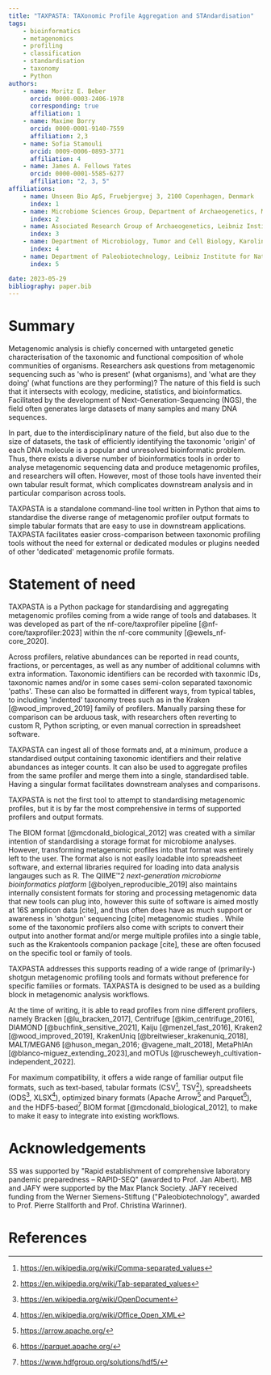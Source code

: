 ```yaml
---
title: "TAXPASTA: TAXonomic Profile Aggregation and STAndardisation"
tags:
    - bioinformatics
    - metagenomics
    - profiling
    - classification
    - standardisation
    - taxonomy
    - Python
authors:
    - name: Moritz E. Beber
      orcid: 0000-0003-2406-1978
      corresponding: true
      affiliation: 1
    - name: Maxime Borry
      orcid: 0000-0001-9140-7559
      affiliation: 2,3
    - name: Sofia Stamouli
      orcid: 0009-0006-0893-3771
      affiliation: 4
    - name: James A. Fellows Yates
      orcid: 0000-0001-5585-6277
      affiliation: "2, 3, 5"
affiliations:
    - name: Unseen Bio ApS, Fruebjergvej 3, 2100 Copenhagen, Denmark
      index: 1
    - name: Microbiome Sciences Group, Department of Archaeogenetics, Max Planck Institute for Evolutionary Anthropology, Deutscher Platz 6, 04103 Leipzig, Germany
      index: 2
    - name: Associated Research Group of Archaeogenetics, Leibniz Institute for Natural Product Research and Infection Biology Hans Knöll Institute, Adolf-Reichwein-Straße 23, 07745 Jena, Germany
      index: 3
    - name: Department of Microbiology, Tumor and Cell Biology, Karolinska Institute, Solnavägen 1, 171 77 Solna, Sweden
      index: 4
    - name: Department of Paleobiotechnology, Leibniz Institute for Natural Product Research and Infection Biology Hans Knöll Institute, Adolf-Reichwein-Straße 23, 07745 Jena, Germany
      index: 5

date: 2023-05-29
bibliography: paper.bib
---
```


# Summary

Metagenomic analysis is chiefly concerned with untargeted genetic
characterisation of the taxonomic and functional composition of whole
communities of organisms. Researchers ask questions from metagenomic sequencing
such as 'who is present' (what organisms), and 'what are they doing' (what
functions are they performing)? The nature of this field is such that it
intersects with ecology, medicine, statistics, and bioinformatics. Facilitated
by the development of Next-Generation-Sequencing (NGS), the field often
generates large datasets of many samples and many DNA sequences.

In part, due to the interdisciplinary nature of the field, but also due to the
size of datasets, the task of efficiently identifying the taxonomic 'origin' of
each DNA molecule is a popular and unresolved bioinformatic problem. Thus, there
exists a diverse number of bioinformatics tools in order to analyse metagenomic
sequencing data and produce metagenomic profiles, and researchers will often.
However, most of those tools have invented their own tabular result format,
which complicates downstream analysis and in particular comparison across tools.

TAXPASTA is a standalone command-line tool written in Python that aims to
standardise the diverse range of metagenomic profiler output formats to simple
tabular formats that are easy to use in downstream applications. TAXPASTA
facilitates easier cross-comparison between taxonomic profiling tools without
the need for external or dedicated modules or plugins needed of other
'dedicated' metagenomic profile formats.

# Statement of need

TAXPASTA is a Python package for standardising and aggregating metagenomic
profiles coming from a wide range of tools and databases. It was developed as
part of the nf-core/taxprofiler pipeline [@nf-core/taxprofiler:2023] within the
nf-core community [@ewels_nf-core_2020].

Across profilers, relative abundances can be reported in read counts, fractions,
or percentages, as well as any number of additional columns with extra
information. Taxonomic identifiers can be recorded with taxonmic IDs, taxonomic
names and/or in some cases semi-colon separated taxonomic 'paths'. These can
also be formatted in different ways, from typical tables, to including
'indented' taxonomy trees such as in the Kraken [@wood_improved_2019] family of
profilers. Manually parsing these for comparison can be arduous task, with
researchers often reverting to custom R, Python scripting, or even manual
correction in spreadsheet software.

TAXPASTA can ingest all of those formats and, at a minimum, produce a
standardised output containing taxonomic identifiers and their relative
abundances as integer counts. It can also be used to aggregate profiles from the
same profiler and merge them into a single, standardised table. Having a
singular format facilitates downstream analyses and comparisons.

TAXPASTA is not the first tool to attempt to standardising metagenomic profiles,
but it is by far the most comprehensive in terms of supported profilers and
output formats.

The BIOM format [@mcdonald_biological_2012] was created with a similar intention
of standardising a storage format for microbiome analyses. However, transforming
metagenomic profiles into that format was entirely left to the user. The format
also is not easily loadable into spreadsheet software, and external libraries
required for loading into data analysis langauges such as R. The QIIME™2
_next-generation microbiome bioinformatics platform_ [@bolyen_reproducible_2019]
also maintains internally consistent formats for storing and processing
metagenomic data that new tools can plug into, however this suite of software is
aimed mostly at 16S amplicon data [cite], and thus often does have as much
support or awareness in 'shotgun' sequencing [cite] metagenomic studies . While
some of the taxonomic profilers also come with scripts to convert their output
into another format and/or merge multiple profiles into a single table, such as
the Krakentools companion package [cite], these are often focused on the
specific tool or family of tools.

TAXPASTA addresses this supports reading of a wide range of (primarily-) shotgun
metagenomic profiling tools and formats without preference for specific families
or formats. TAXPASTA is designed to be used as a building block in metagenomic
analysis workflows.

At the time of writing, it is able to read profiles from nine different
profilers, namely Bracken [@lu_bracken_2017], Centrifuge [@kim_centrifuge_2016],
DIAMOND [@buchfink_sensitive_2021], Kaiju [@menzel_fast_2016], Kraken2
[@wood_improved_2019], KrakenUniq [@breitwieser_krakenuniq_2018], MALT/MEGAN6
[@huson_megan_2016; @vagene_malt_2018], MetaPhlAn
[@blanco-miguez_extending_2023],and mOTUs
[@ruscheweyh_cultivation-independent_2022].

For maximum compatibility, it offers a wide range of familiar output file
formats, such as text-based, tabular formats (CSV[^1], TSV[^2]), spreadsheets
(ODS[^3], XLSX[^4]), optimized binary formats (Apache Arrow[^5] and
Parquet[^6]), and the HDF5-based[^7] BIOM format [@mcdonald_biological_2012], to
make to make it easy to integrate into existing workflows.

[^1]: https://en.wikipedia.org/wiki/Comma-separated_values
[^2]: https://en.wikipedia.org/wiki/Tab-separated_values
[^3]: https://en.wikipedia.org/wiki/OpenDocument
[^4]: https://en.wikipedia.org/wiki/Office_Open_XML
[^5]: https://arrow.apache.org/
[^6]: https://parquet.apache.org/
[^7]: https://www.hdfgroup.org/solutions/hdf5/

# Acknowledgements

SS was supported by "Rapid establishment of comprehensive laboratory pandemic
preparedness – RAPID-SEQ" (awarded to Prof. Jan Albert). MB and JAFY were supported by the Max Planck Society.
JAFY received funding from the Werner Siemens-Stiftung ("Paleobiotechnology",
awarded to Prof. Pierre Stallforth and Prof. Christina Warinner).

# References
